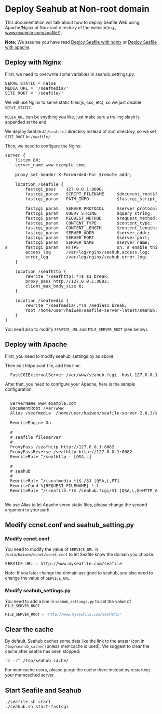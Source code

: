 # Deploy Seahub at Non-root domain
This documentation will talk about how to deploy Seafile Web using Apache/Nginx at Non-root directory of the website(e.g., www.example.com/seafile/).

**Note:** We assume you have read [Deploy Seafile with nginx](deploy_with_nginx.md) or [Deploy Seafile with apache](deploy_with_apache.md).

## Deploy with Nginx

First, we need to overwrite some variables in seahub_settings.py:

<pre>
SERVE_STATIC = False
MEDIA_URL = '/seafmedia/'
SITE_ROOT = '/seafile/'
</pre>

We will use Nginx to serve static files(js, css, etc), so we just disable <code>SERVE_STATIC</code>.

<code>MEDIA_URL</code> can be anything you like, just make sure a trailing slash is appended at the end.

We deploy Seafile at <code>/seafile/</code> directory instead of root directory, so we set <code>SITE_ROOT</code> to <code>/seafile/</code>.

Then, we need to configure the Nginx:

<pre>
server {
    listen 80;
    server_name www.example.com;

    proxy_set_header X-Forwarded-For $remote_addr;

    location /seafile {
        fastcgi_pass    127.0.0.1:8000;
        fastcgi_param   SCRIPT_FILENAME     $document_root$fastcgi_script_name;
        fastcgi_param   PATH_INFO           $fastcgi_script_name;

        fastcgi_param	SERVER_PROTOCOL	    $server_protocol;
        fastcgi_param   QUERY_STRING        $query_string;
        fastcgi_param   REQUEST_METHOD      $request_method;
        fastcgi_param   CONTENT_TYPE        $content_type;
        fastcgi_param   CONTENT_LENGTH      $content_length;
        fastcgi_param	SERVER_ADDR         $server_addr;
        fastcgi_param	SERVER_PORT         $server_port;
        fastcgi_param	SERVER_NAME         $server_name;
#       fastcgi_param   HTTPS               on; # enable this line only if https is used
        access_log      /var/log/nginx/seahub.access.log;
    	error_log       /var/log/nginx/seahub.error.log;
    }

    location /seafhttp {
        rewrite ^/seafhttp(.*)$ $1 break;
        proxy_pass http://127.0.0.1:8082;
        client_max_body_size 0;
    }

    location /seafmedia {
        rewrite ^/seafmedia(.*)$ /media$1 break;
        root /home/user/haiwen/seafile-server-latest/seahub;
    }
}
</pre>

You need also to modify `SERVICE_URL` and `FILE_SERVER_ROOT` (see below).

## Deploy with Apache

First, you need to modify seahub_settings.py as above.

Then edit httpd.conf file, add this line:
<pre>
  FastCGIExternalServer /var/www/seahub.fcgi -host 127.0.0.1:8000
</pre>
After that, you need to configure your Apache, here is the sample configuration:

<pre>
<VirtualHost *:80>
  ServerName www.example.com
  DocumentRoot /var/www
  Alias /seafmedia  /home/user/haiwen/seafile-server-2.0.2/seahub/media

  RewriteEngine On

  #
  # seafile fileserver
  #
  ProxyPass /seafhttp http://127.0.0.1:8082
  ProxyPassReverse /seafhttp http://127.0.0.1:8082
  RewriteRule ^/seafhttp - [QSA,L]

  #
  # seahub
  #
  RewriteRule ^/(seafmedia.*)$ /$1 [QSA,L,PT]
  RewriteCond %{REQUEST_FILENAME} !-f
  RewriteRule ^/(seafile.*)$ /seahub.fcgi/$1 [QSA,L,E=HTTP_AUTHORIZATION:%{HTTP:Authorization}]
</VirtualHost>
</pre>

We use Alias to let Apache serve static files, please change the second argument to your path.

## Modify ccnet.conf and seahub_setting.py

### Modify ccnet.conf

You need to modify the value of <code>SERVICE_URL</code> in <code>/data/haiwen/ccnet/ccnet.conf</code>
to let Seafile know the domain you choose.

<pre>
SERVICE_URL = http://www.myseafile.com/seafile
</pre>

Note: If you later change the domain assigned to seahub, you also need to change the value of  <code>SERVICE_URL</code>.

### Modify seahub_settings.py

You need to add a line in <code>seahub_settings.py</code> to set the value of `FILE_SERVER_ROOT`

```python
FILE_SERVER_ROOT = 'http://www.myseafile.com/seafhttp'
```

## Clear the cache

By default, Seahub caches some data like the link to the avatar icon in `/tmp/seahub_cache/` (unless memcache is used). We suggest to clear the cache after seafile has been stopped:

<pre>
rm -rf /tmp/seahub_cache/
</pre>

For memcache users, please purge the cache there instead by restarting your memcached server.

## Start Seafile and Seahub

<pre>
./seafile.sh start
./seahub.sh start-fastcgi
</pre>
